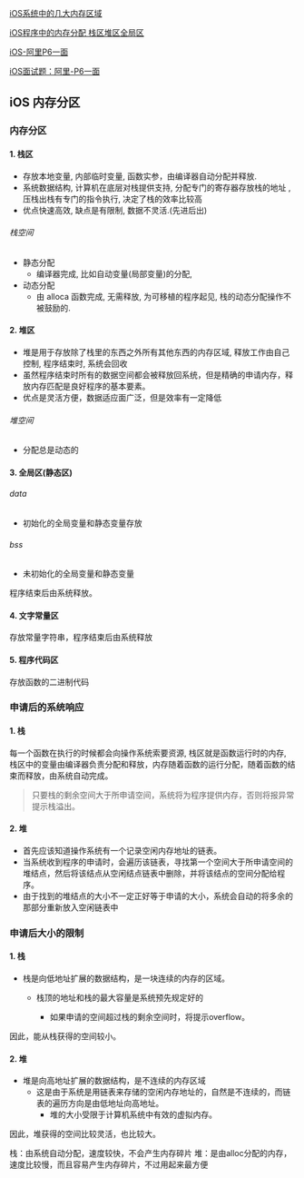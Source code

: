 [iOS系统中的几大内存区域](https://www.jianshu.com/p/de793d58049f)

[iOS程序中的内存分配 栈区堆区全局区](https://www.jianshu.com/p/f3c1b920e8eb)

[iOS-阿里P6一面](https://mp.weixin.qq.com/s?__biz=MzUyNDM5ODI3OQ==&mid=2247483744&idx=1&sn=eb85b8e52612f5f413504856626c0df3&chksm=fa2cbac8cd5b33de463a12c1f188fc37f8d704898f6905fe210e43dbb0695281a8c855db8db2&scene=0&key=4f44f0a7d9d023745e10fd7e19ce672012c352f901a4282fa6bdac76408f87fb7d1184d9e0a3812196ca677c1aa45a6534761c482162516330111173fccb70a428cdbc6ae85d19f840b46a78f0436e46&ascene=0&uin=MTM1NjM2MjE2MA%3D%3D&devicetype=iMac)

[iOS面试题：阿里-P6一面](https://www.jianshu.com/p/de1418dc031a)



## iOS 内存分区

### 内存分区

#### 1. 栈区

- 存放本地变量, 内部临时变量, 函数实参，由编译器自动分配并释放.
- 系统数据结构, 计算机在底层对栈提供支持, 分配专门的寄存器存放栈的地址 ,压栈出栈有专门的指令执行, 决定了栈的效率比较高
- 优点快速高效, 缺点是有限制, 数据不灵活.(先进后出)

###### 栈空间

- 静态分配
  - 编译器完成, 比如自动变量(局部变量)的分配,  
- 动态分配
  - 由 alloca 函数完成, 无需释放, 为可移植的程序起见, 栈的动态分配操作不被鼓励的.



#### 2. 堆区

- 堆是用于存放除了栈里的东西之外所有其他东西的内存区域, 释放工作由自己控制, 程序结束时, 系统会回收
- 虽然程序结束时所有的数据空间都会被释放回系统，但是精确的申请内存，释放内存匹配是良好程序的基本要素。
- 优点是灵活方便，数据适应面广泛，但是效率有一定降低

###### 堆空间

- 分配总是动态的



#### 3. 全局区(静态区)

###### 	data 

- 初始化的全局变量和静态变量存放

###### 	bss

- 未初始化的全局变量和静态变量

程序结束后由系统释放。

#### 4. 文字常量区

存放常量字符串，程序结束后由系统释放

#### 5. 程序代码区

存放函数的二进制代码



### 申请后的系统响应

 #### 1. 栈

   每一个函数在执行的时候都会向操作系统索要资源,  栈区就是函数运行时的内存, 栈区中的变量由编译器负责分配和释放，内存随着函数的运行分配，随着函数的结束而释放，由系统自动完成。

   > 只要栈的剩余空间大于所申请空间，系统将为程序提供内存，否则将报异常提示栈溢出。

#### 2. 堆

   - 首先应该知道操作系统有一个记录空闲内存地址的链表。
   - 当系统收到程序的申请时，会遍历该链表，寻找第一个空间大于所申请空间的堆结点，然后将该结点从空闲结点链表中删除，并将该结点的空间分配给程序。
   - 由于找到的堆结点的大小不一定正好等于申请的大小，系统会自动的将多余的那部分重新放入空闲链表中

### 申请后大小的限制

#### 1. 栈

- 栈是向低地址扩展的数据结构，是一块连续的内存的区域。

  - 栈顶的地址和栈的最大容量是系统预先规定好的

    - 如果申请的空间超过栈的剩余空间时，将提示overflow。

因此，能从栈获得的空间较小。

#### 2. 堆

- 堆是向高地址扩展的数据结构，是不连续的内存区域
  - 这是由于系统是用链表来存储的空闲内存地址的，自然是不连续的，而链表的遍历方向是由低地址向高地址。
    - 堆的大小受限于计算机系统中有效的虚拟内存。

因此，堆获得的空间比较灵活，也比较大。



栈：由系统自动分配，速度较快，不会产生内存碎片
堆：是由alloc分配的内存，速度比较慢，而且容易产生内存碎片，不过用起来最方便









